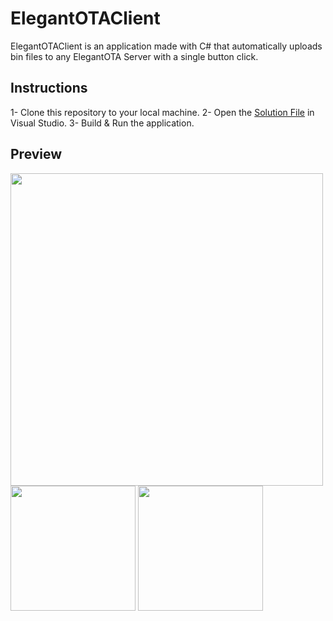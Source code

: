 # ElegantOTAClient
ElegantOTAClient is an application made with C# that automatically uploads bin files to any ElegantOTA Server with a single button click.

## Instructions

1- Clone this repository to your local machine.
2- Open the [Solution File](https://github.com/bora-sy/ElegantOTAClient/blob/main/src/ElegantOTAClient.sln) in Visual Studio.
3- Build & Run the application.

## Preview

<img src="https://github.com/user-attachments/assets/93710412-88fc-4d24-bcbd-638bb9b62b98" width="500">

<br/>

<img src="https://github.com/user-attachments/assets/0b80c49d-310e-4618-af70-3c5bc61cb8d4" width="200">
<img src="https://github.com/user-attachments/assets/37599e7a-608c-401a-850e-8f1f1b180dfc" width="200">
